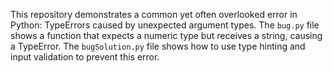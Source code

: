 This repository demonstrates a common yet often overlooked error in Python: TypeErrors caused by unexpected argument types.  The `bug.py` file shows a function that expects a numeric type but receives a string, causing a TypeError.  The `bugSolution.py` file shows how to use type hinting and input validation to prevent this error.